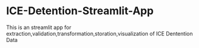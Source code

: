 # ICE-Detention-Streamlit-App
This is an streamlit app for extraction,validation,transformation,storation,visualization of ICE Dentention Data
